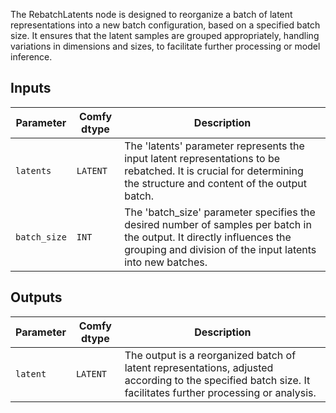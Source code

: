 
The RebatchLatents node is designed to reorganize a batch of latent representations into a new batch configuration, based on a specified batch size. It ensures that the latent samples are grouped appropriately, handling variations in dimensions and sizes, to facilitate further processing or model inference.

## Inputs

| Parameter    | Comfy dtype | Description |
|--------------|-------------|-------------|
| `latents`    | `LATENT`    | The 'latents' parameter represents the input latent representations to be rebatched. It is crucial for determining the structure and content of the output batch. |
| `batch_size` | `INT`      | The 'batch_size' parameter specifies the desired number of samples per batch in the output. It directly influences the grouping and division of the input latents into new batches. |

## Outputs

| Parameter | Comfy dtype | Description |
|-----------|-------------|-------------|
| `latent`  | `LATENT`    | The output is a reorganized batch of latent representations, adjusted according to the specified batch size. It facilitates further processing or analysis. |
